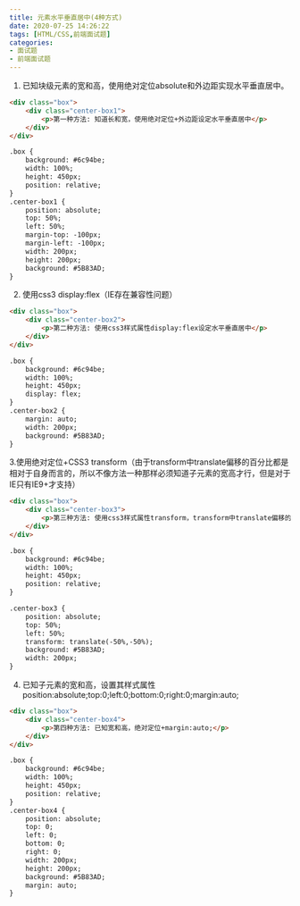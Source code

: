 ```yaml
---
title: 元素水平垂直居中(4种方式)
date: 2020-07-25 14:26:22
tags: [HTML/CSS,前端面试题]
categories: 
- 面试题
- 前端面试题
---
```


1. 已知块级元素的宽和高，使用绝对定位absolute和外边距实现水平垂直居中。
```html
<div class="box">
    <div class="center-box1">
        <p>第一种方法: 知道长和宽，使用绝对定位+外边距设定水平垂直居中</p>
    </div>
</div>

.box {
    background: #6c94be;
    width: 100%;
    height: 450px;
    position: relative;
}
.center-box1 {
    position: absolute;
    top: 50%;
    left: 50%;
    margin-top: -100px;
    margin-left: -100px;
    width: 200px;
    height: 200px;
    background: #5B83AD;
}
```
<!--more-->
2. 使用css3 display:flex（IE存在兼容性问题）
```html
<div class="box">
    <div class="center-box2">
        <p>第二种方法: 使用css3样式属性display:flex设定水平垂直居中</p>
    </div>
</div>

.box {
    background: #6c94be;
    width: 100%;
    height: 450px;
    display: flex;
}
.center-box2 {
    margin: auto;
    width: 200px;
    background: #5B83AD;
}
```
3.使用绝对定位+CSS3 transform（由于transform中translate偏移的百分比都是相对于自身而言的，所以不像方法一种那样必须知道子元素的宽高才行，但是对于IE只有IE9+才支持）
```html
<div class="box">
    <div class="center-box3">
        <p>第三种方法: 使用css3样式属性transform，transform中translate偏移的百分比值是相对于自身大小的</p>
    </div>
</div>

.box {
    background: #6c94be;
    width: 100%;
    height: 450px;
    position: relative;
}

.center-box3 {
    position: absolute;
    top: 50%;
    left: 50%;
    transform: translate(-50%,-50%);
    background: #5B83AD;
    width: 200px;
}
```
4. 已知子元素的宽和高，设置其样式属性position:absolute;top:0;left:0;bottom:0;right:0;margin:auto;
```html
<div class="box">
    <div class="center-box4">
        <p>第四种方法: 已知宽和高，绝对定位+margin:auto;</p>
    </div>
</div>

.box {
    background: #6c94be;
    width: 100%;
    height: 450px;
    position: relative;
}
.center-box4 {
    position: absolute;
    top: 0;
    left: 0;
    bottom: 0;
    right: 0;
    width: 200px;
    height: 200px;
    background: #5B83AD;
    margin: auto;
}
```
